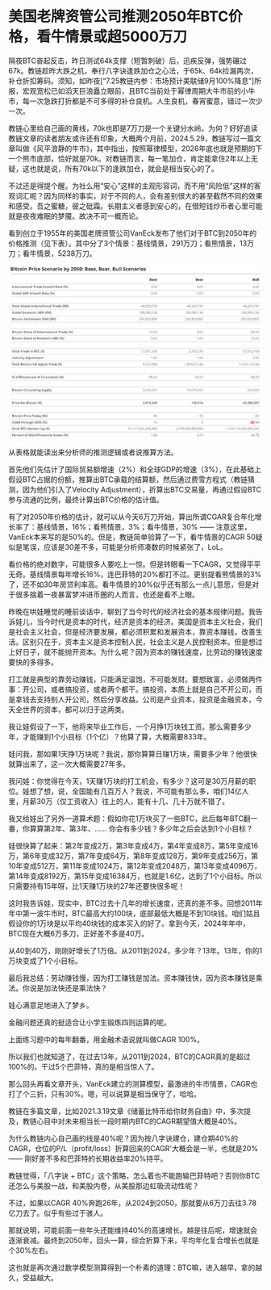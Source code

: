 # 美国老牌资管公司推测2050年BTC价格，看牛情景或超5000万刀

隔夜BTC奋起反击，昨日测试64k支撑（短暂刺破）后，迅疾反弹，强势碾过67k。教链趁昨大跌之机，奉行八字诀逢跌加仓之心法，于65k、64k捡漏两次，补仓折扣筹码。须知，如昨夜[“7.25教链内参：市场预计美联储9月100%降息”]所报，宏观宽松已如滔天巨浪矗立眼前，且BTC当前处于幂律周期大牛市前的小牛市，每一次急跌打折都是不可多得的补仓良机。人生良机，春宵蜜意，错过一次少一次。

教链心里给自己画的黄线，70k也即是7万刀是一个关键分水岭。为何？好好追读教链文章的读者朋友或许还有印象，大概两个月前，2024.5.29，教链写过一篇文章叫做《风平浪静的牛市》，其中指出，按照幂律模型，2026年底也就是预期的下一个熊市底部，恰好就是70k。对教链而言，每一笔加仓，肯定能拿住2年以上无疑，这也就是说，所有70k以下的逢跌加仓，就会是相当安心的了。

不过还是得提个醒。为社么用“安心”这样的主观形容词，而不用“风险低”这样的客观词汇呢？因为同样的事实，对于不同的人，会有差别很大的甚至截然不同的效果和感受。吾之蜜糖，彼之砒霜。长期主义者感到安心的，在借短钱炒币者心里可能就是夜夜难眠的梦魇。故决不可一概而论。

看到创立于1955年的美国老牌资管公司VanEck发布了他们对于BTC到2050年的价格推测（见下表）。其中分了3个情景：基线情景，291万刀；看熊情景，13万刀；看牛情景，5238万刀。

![](2024-07-26-A01.jpeg)

从表格就能读出来分析师的推测逻辑或者说推算方法。

首先他们先估计了国际贸易额增速（2%）和全球GDP的增速（3%），在此基础上假设BTC占据的份额，推算出BTC承载的结算额，然后通过费雪方程式（教链猜测，因为他们引入了Velocity Adjustment），折算出BTC交易量，再通过假设BTC参与流通的比例，最终计算出BTC价格的估计值。

有了对2050年价格的估计，就可以从今天6万刀开始，算出所谓CGAR复合年化增长率了：基线情景，16%；看熊情景，3%；看牛情景，30% —— 注意这里，VanEck本来写的是50%的。但是，教链简单验算了一下，看牛情景的CAGR 50疑似是笔误，应该是30差不多，可能是分析师凑数的时候紧张了，LoL。

看价格的绝对数字，可能很多人要吃上一惊。但是转眼看一下CAGR，又觉得平平无奇。基线情景每年增长16%，连巴菲特的20%都打不过。更别提看熊情景的3%了，还不如30年房贷利率高。看牛情景的30%似乎还有那么一点儿意思，但是对于很多揣着一夜暴富梦冲进币圈的人而言，也还是看不上眼。

昨晚在哄娃睡觉的睡前谈话中，聊到了当今时代的经济社会的基本规律问题。我告诉娃儿，当今时代是资本的时代，经济是资本的经济。美国是资本主义社会，我们是社会主义社会，但是经济要发展，都必须积累和发展资本，靠资本赚钱，改善生活。区别只在于，资本主义是资本控制人民，社会主义是人民控制资本。但是想过上好日子，就不能抛开资本。为什么呢？因为资本的赚钱速度，比劳动的赚钱速度要快的多得多。

打工就是典型的靠劳动赚钱，只能满足温饱，不可能发财。要想致富，必须做两件事：开公司，或者搞投资，或者两个都干。搞投资，本质上就是自己不开公司，而是拿钱去支持别人开公司，然后分享收益。公司是产业资本，投资是金融资本，今天全世界的资本，都可以归于这两类。

我让娃假设了一下，他将来毕业工作后，一个月挣1万块钱工资。那么需要多少年，才能赚到1个小目标（1个亿）？他算了算，大概需要833年。

娃问我，那如果1天挣1万块呢？我说，那你算算日赚1万块，需要多少年？他很快就算出来了，这一次大概需要27年多。

我问娃：你觉得在今天，1天赚1万块的打工机会，有多少？这可是30万月薪的职位。娃想了想，说，全国能有几百万人？我说，不可能有那么多，咱们14亿人里，月薪30万（仅工资收入）往上的人，能有十几、几十万就不错了。

我又给娃出了另外一道算术题：假如你花1万块买了一些BTC，此后每年BTC翻一番，你算算第2年、第3年、…… 你会有多少钱？多少年之后会达到1个小目标？

娃很快算了起来：第2年变成2万，第3年变成4万，第4年变成8万，第5年变成16万，第6年变成32万，第7年变成64万，第8年变成128万，第9年变成256万，第10年变成512万，第11年变成1024万，第12年变成2048万，第13年变成4096万，第14年变成8192万，第15年变成16384万，也就是1.6亿，达到了1个小目标。所以只需要持有15年呀，比1天赚1万块的27年还要快很多呢！

这时我告诉娃，现实中，BTC过去十几年的增长速度，还真的差不多。回想2011年年中第一波牛市时，BTC最高大约100块，底部最低大概是不到10块钱。咱们姑且假设你的1万块是以平均40块钱的成本买入的好了。拿到今天，2024年年中，BTC现在大概6万多刀，正好差不多是40万。

从40到40万，刚刚好增长了1万倍。从2011到2024，多少年？13年。13年，你的1万块变成了1个小目标。

最后我总结：劳动赚钱慢，因为打工赚钱是加法。资本赚钱快，因为资本赚钱是乘法。你说是加法快还是乘法快？

娃心满意足地进入了梦乡。

金融问题还真的挺适合让小学生锻炼四则运算的呢。

上面练习题中的每年翻番，用金融术语说就叫做CAGR 100%。

所以我们也就知道了，在过去13年，从2011到2024，BTC的CAGR真的是超过100%的。干过5个巴菲特，真的是相当惊人了。

那么回头再看文章开头，VanEck建立的测算模型，最激进的牛市情景，CAGR也打了个三折，只有30%。嗯，可以说算是相当保守了，哈哈。

教链在多篇文章，比如2021.3.19文章《储蓄比特币给你财务自由》中，多次提及，教链心目中对未来相当长一段时期内BTC的CAGR期望值大概是40%。

为什么教链内心自己画的线是40%呢？因为按八字诀建仓，建仓期40%的CAGR，仓位的P/L（profit/loss）折算回来的CAGR'大概会是一半，也就是20% —— 刚好差不多和巴菲特的长期收益率20%持平。

教链觉得，「八字诀 + BTC」这个策略，怎么着也不能跑输巴菲特吧？否则你BTC还怎么与美股一战，和美股内卷，从美股那边虹吸流动性呢？

不过，如果以CAGR 40%奔跑26年，从2024到2050，那就要从6万刀去往3.78亿刀去了。似乎有些过于骇人。

那就说明，可能前面一些年头还能维持40%的高速增长。越是往后呢，增速就会逐渐衰减。最终到2050年，回头一算，综合折算下来，平均年化复合增长也就是个30%左右。

这也就是再次通过数学模型测算得到一个朴素的道理：BTC嘛，进入越早，拿的越久，受益越大。

